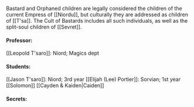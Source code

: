 Bastard and Orphaned children are legally considered the children of the current Empress of [[Niordu]], but culturally they are addressed as children of [[T'sa]]. The Cult of Bastards includes all such individuals, as well as the split-soul children of [[Sevret]]. 


#### Professor:
[[Leopold T'saro]]: Niord; Magics dept



#### Students:
[[Jason T'saro]]: Niord; 3rd year
[[Elijah (Lee) Portier]]: Sorvian; 1st year
[[Solomon]]
[[Cayden & Kaiden|Caiden]]


#### Secrets: